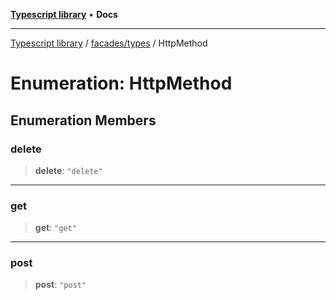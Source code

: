 [**Typescript library**](../../../index.md) • **Docs**

***

[Typescript library](../../../modules.md) / [facades/types](../index.md) / HttpMethod

# Enumeration: HttpMethod

## Enumeration Members

### delete

> **delete**: `"delete"`

***

### get

> **get**: `"get"`

***

### post

> **post**: `"post"`
